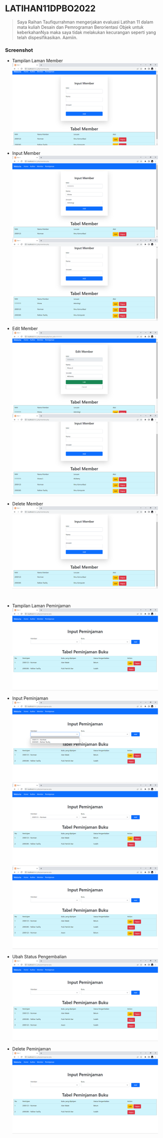 # LATIHAN11DPBO2022
> Saya Raihan Taufiqurrahman mengerjakan evaluasi Latihan 11 dalam mata kuliah Desain dan Pemrograman Berorientasi Objek untuk keberkahanNya maka saya tidak melakukan kecurangan seperti yang telah dispesifikasikan. Aamiin.

### Screenshot
- Tampilan Laman Member<br />
![1](https://github.com/raihantaufiq/LATIHAN11DPBO2022/blob/main/screenshot/Screenshot%20(1).png?raw=true)

- Input Member<br />
![2](https://github.com/raihantaufiq/LATIHAN11DPBO2022/blob/main/screenshot/Screenshot%20(2).png?raw=true)
![3](https://github.com/raihantaufiq/LATIHAN11DPBO2022/blob/main/screenshot/Screenshot%20(3).png?raw=true)

- Edit Member<br />
![4](https://github.com/raihantaufiq/LATIHAN11DPBO2022/blob/main/screenshot/Screenshot%20(4).png?raw=true)
![5](https://github.com/raihantaufiq/LATIHAN11DPBO2022/blob/main/screenshot/Screenshot%20(5).png?raw=true)

- Delete Member<br />
![6](https://github.com/raihantaufiq/LATIHAN11DPBO2022/blob/main/screenshot/Screenshot%20(6).png?raw=true)

<br />

- Tampilan Laman Peminjaman<br />
![7](https://github.com/raihantaufiq/LATIHAN11DPBO2022/blob/main/screenshot/Screenshot%20(7).png?raw=true)

- Input Peminjaman<br />
![8](https://github.com/raihantaufiq/LATIHAN11DPBO2022/blob/main/screenshot/Screenshot%20(8).png?raw=true)
![9](https://github.com/raihantaufiq/LATIHAN11DPBO2022/blob/main/screenshot/Screenshot%20(9).png?raw=true)
![10](https://github.com/raihantaufiq/LATIHAN11DPBO2022/blob/main/screenshot/Screenshot%20(10).png?raw=true)

- Ubah Status Pengembalian<br />
![11](https://github.com/raihantaufiq/LATIHAN11DPBO2022/blob/main/screenshot/Screenshot%20(11).png?raw=true)

- Delete Peminjaman<br />
![12](https://github.com/raihantaufiq/LATIHAN11DPBO2022/blob/main/screenshot/Screenshot%20(12).png?raw=true)
